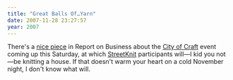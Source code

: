 ```yaml
---
title: "Great Balls Of…Yarn"
date: 2007-11-28 23:27:57
year: 2007
---
```

There's a <a href="http://www.theglobeandmail.com/servlet/story/RTGAM.20071126.wsb-citycraft1126/BNStory/specialSmallBusiness">nice piece</a> in Report on Business about the <a href="http://www.cityofcraft.com/">City of Craft</a> event coming up this Saturday, at which <a href="http://www.streetknit.ca">StreetKnit</a> participants will—I kid you not—be knitting a house.  If that doesn't warm your heart on a cold November night, I don't know what will.
